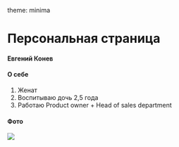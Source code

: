 theme: minima

# Персональная страница 

#### Евгений Конев

#### О себе

1. Женат
2. Воспитываю дочь 2,5 года
3. Работаю Product owner + Head of sales department 

#### Фото

![](https://i.imgur.com/3kieyAV.jpg)

